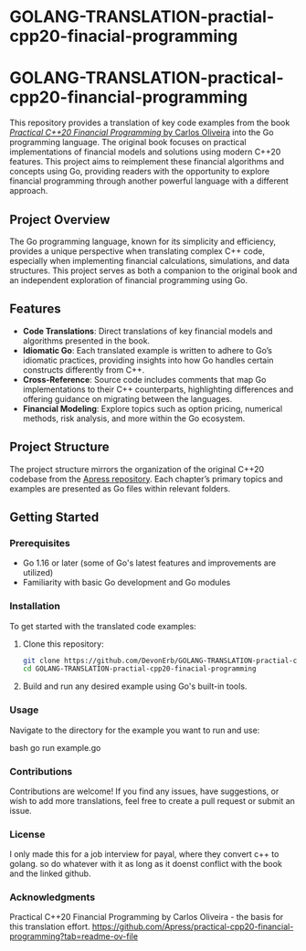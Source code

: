 # GOLANG-TRANSLATION-practial-cpp20-finacial-programming
# GOLANG-TRANSLATION-practical-cpp20-financial-programming

This repository provides a translation of key code examples from the book [*Practical C++20 Financial Programming* by Carlos Oliveira](https://github.com/Apress/practical-cpp20-financial-programming) into the Go programming language. The original book focuses on practical implementations of financial models and solutions using modern C++20 features. This project aims to reimplement these financial algorithms and concepts using Go, providing readers with the opportunity to explore financial programming through another powerful language with a different approach.

## Project Overview

The Go programming language, known for its simplicity and efficiency, provides a unique perspective when translating complex C++ code, especially when implementing financial calculations, simulations, and data structures. This project serves as both a companion to the original book and an independent exploration of financial programming using Go.

## Features

- **Code Translations**: Direct translations of key financial models and algorithms presented in the book.
- **Idiomatic Go**: Each translated example is written to adhere to Go’s idiomatic practices, providing insights into how Go handles certain constructs differently from C++.
- **Cross-Reference**: Source code includes comments that map Go implementations to their C++ counterparts, highlighting differences and offering guidance on migrating between the languages.
- **Financial Modeling**: Explore topics such as option pricing, numerical methods, risk analysis, and more within the Go ecosystem.
  
## Project Structure

The project structure mirrors the organization of the original C++20 codebase from the [Apress repository](https://github.com/Apress/practical-cpp20-financial-programming). Each chapter’s primary topics and examples are presented as Go files within relevant folders.

## Getting Started

### Prerequisites

- Go 1.16 or later (some of Go's latest features and improvements are utilized)
- Familiarity with basic Go development and Go modules

### Installation

To get started with the translated code examples:

1. Clone this repository:
   ```bash
   git clone https://github.com/DevonErb/GOLANG-TRANSLATION-practial-cpp20-finacial-programming.git
   cd GOLANG-TRANSLATION-practial-cpp20-finacial-programming
2. Build and run any desired example using Go's built-in tools.
### Usage

Navigate to the directory for the example you want to run and use:

bash
go run example.go

### Contributions
Contributions are welcome! If you find any issues, have suggestions, or wish to add more translations, feel free to create a pull request or submit an issue.

### License
I only made this for a job interview for payal, where they convert c++ to golang. so do whatever with it as long as it doenst conflict with the book and the linked github.

### Acknowledgments
Practical C++20 Financial Programming by Carlos Oliveira - the basis for this translation effort.
https://github.com/Apress/practical-cpp20-financial-programming?tab=readme-ov-file
